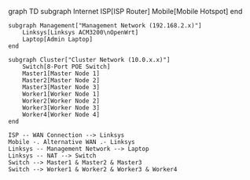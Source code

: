 graph TD
    subgraph Internet
        ISP[ISP Router]
        Mobile[Mobile Hotspot]
    end
    
    subgraph Management["Management Network (192.168.2.x)"]
        Linksys[Linksys ACM3200\nOpenWrt]
        Laptop[Admin Laptop]
    end
    
    subgraph Cluster["Cluster Network (10.0.x.x)"]
        Switch[8-Port POE Switch]
        Master1[Master Node 1]
        Master2[Master Node 2]
        Master3[Master Node 3]
        Worker1[Worker Node 1]
        Worker2[Worker Node 2]
        Worker3[Worker Node 3]
        Worker4[Worker Node 4]
    end
    
    ISP -- WAN Connection --> Linksys
    Mobile -. Alternative WAN .- Linksys
    Linksys -- Management Network --> Laptop
    Linksys -- NAT --> Switch
    Switch --> Master1 & Master2 & Master3
    Switch --> Worker1 & Worker2 & Worker3 & Worker4
    